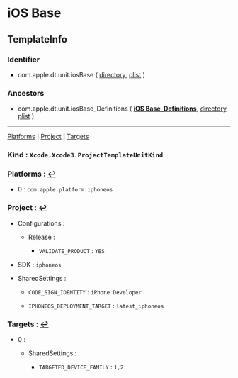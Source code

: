 # iOS Base

## TemplateInfo

### Identifier

- com.apple.dt.unit.iosBase ( [directory](/Applications/Xcode.app/Contents/Developer/Platforms/iPhoneOS.platform/Developer/Library/Xcode/Templates/Project%20Templates/iOS/iOS%20Base.xctemplate), [plist](/Applications/Xcode.app/Contents/Developer/Platforms/iPhoneOS.platform/Developer/Library/Xcode/Templates/Project%20Templates/iOS/iOS%20Base.xctemplate/TemplateInfo.plist) )

### Ancestors

- com.apple.dt.unit.iosBase_Definitions ( [**iOS Base_Definitions**](iOS%20Base_Definitions.md), [directory](/Applications/Xcode.app/Contents/Developer/Platforms/iPhoneOS.platform/Developer/Library/Xcode/Templates/Project%20Templates/iOS/iOS%20Base_Definitions.xctemplate), [plist](/Applications/Xcode.app/Contents/Developer/Platforms/iPhoneOS.platform/Developer/Library/Xcode/Templates/Project%20Templates/iOS/iOS%20Base_Definitions.xctemplate/TemplateInfo.plist) )

---
<span id="a_Platforms">[Platforms](#f_Platforms)</span> | <span id="a_Project">[Project](#f_Project)</span> | <span id="a_Targets">[Targets](#f_Targets)</span>

### Kind : `Xcode.Xcode3.ProjectTemplateUnitKind`

### Platforms :  <span id="f_Platforms"/>[↩](#a_Platforms)

- 0 : `com.apple.platform.iphoneos`

### Project :  <span id="f_Project"/>[↩](#a_Project)

- Configurations : 

	- Release : 

		- `VALIDATE_PRODUCT` : `YES`

- SDK : `iphoneos`

- SharedSettings : 

	- `CODE_SIGN_IDENTITY` : `iPhone Developer`

	- `IPHONEOS_DEPLOYMENT_TARGET` : `latest_iphoneos`

### Targets :  <span id="f_Targets"/>[↩](#a_Targets)

- 0 : 

	- SharedSettings : 

		- `TARGETED_DEVICE_FAMILY` : `1,2`